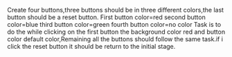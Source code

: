 Create four buttons,three buttons should be in three different colors,the last button should be a reset button.
First button color=red
second button color=blue
third button color=green
fourth button color=no color
Task is to do the while clicking on the first button the background color red and button color default color,Remaining all the buttons should follow the same task.if i click the reset button it should be return to the initial stage.
